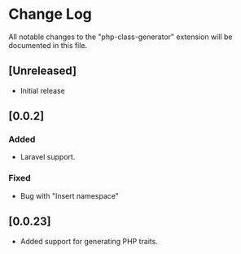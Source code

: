 # Change Log
All notable changes to the "php-class-generator" extension will be documented in this file.

## [Unreleased]
- Initial release

## [0.0.2]
### Added
- Laravel support.
### Fixed
- Bug with "Insert namespace"

## [0.0.23]
- Added support for generating PHP traits.